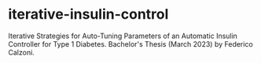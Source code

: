 # iterative-insulin-control
Iterative Strategies for Auto-Tuning Parameters of an Automatic Insulin Controller for Type 1 Diabetes. Bachelor's Thesis (March 2023) by Federico Calzoni.
